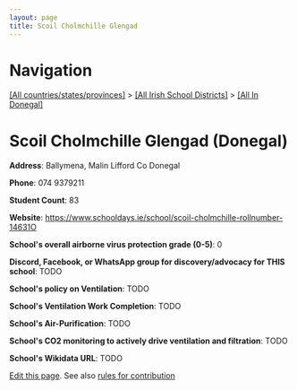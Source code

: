```yaml
---
layout: page
title: Scoil Cholmchille Glengad
---
```

# Navigation

[[All countries/states/provinces]](../../..) > [[All Irish School Districts]](../..) > [[All In Donegal]](..)

# Scoil Cholmchille Glengad (Donegal)

**Address**: Ballymena, Malin Lifford Co Donegal

**Phone**: 074 9379211

**Student Count**: 83

**Website**: <https://www.schooldays.ie/school/scoil-cholmchille-rollnumber-14631O>

**School's overall airborne virus protection grade (0-5)**: 0

**Discord, Facebook, or WhatsApp group for discovery/advocacy for THIS school**: TODO

**School's policy on Ventilation**: TODO

**School's Ventilation Work Completion**: TODO

**School's Air-Purification**: TODO

**School's CO2 monitoring to actively drive ventilation and filtration**: TODO

**School's Wikidata URL**: TODO


[Edit this page](https://github.com/ventilate-schools/Ireland/edit/main/./Donegal/Scoil_Cholmchille_Glengad.md). See also [rules for contribution](../../../contribution-rules/)